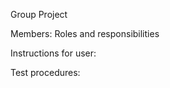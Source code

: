   Group Project

  Members: Roles and responsibilities

  Instructions for user:

  Test procedures:
